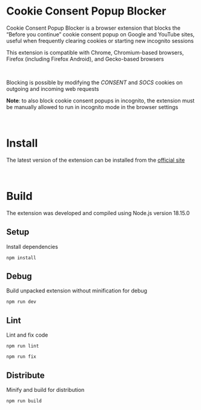 # Cookie Consent Popup Blocker

Cookie Consent Popup Blocker is a browser extension that blocks the “Before you continue” cookie consent popup on Google and YouTube sites, useful when frequently clearing cookies or starting new incognito sessions

This extension is compatible with Chrome, Chromium-based browsers, Firefox (including Firefox Android), and Gecko-based browsers

<br>

Blocking is possible by modifying the *CONSENT* and *SOCS* cookies on outgoing and incoming web requests

**Note**: to also block cookie consent popups in incognito, the extension must be manually allowed to run in incognito mode in the browser settings

<br>

# Install

The latest version of the extension can be installed from the [official site](https://www.davg25.com?cookie-consent-popup-blocker)

<br>

# Build

The extension was developed and compiled using Node.js version 18.15.0

## Setup
Install dependencies
```
npm install
```

## Debug
Build unpacked extension without minification for debug
```
npm run dev
```

## Lint
Lint and fix code
```
npm run lint
```
```
npm run fix
```

## Distribute
Minify and build for distribution
```
npm run build
```